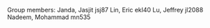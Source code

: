 Group members:
Janda, Jasjit     jsj87
Lin, Eric         ekl40
Lu, Jeffrey       jl2088
Nadeem, Mohammad  mn535
